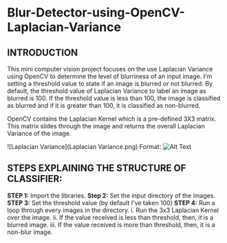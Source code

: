 # Blur-Detector-using-OpenCV-Laplacian-Variance

## INTRODUCTION  

This mini computer vision project focuses on the use Laplacian Variance using OpenCV
to determine the level of blurriness of an input image. I'm setting a threshold value to state if an image is blurred or not blurred. 
By default, the threshold value of Laplacian Variance to label an image as blurred is 100. If the threshold value is less than 100, 
the image is classified as blurred and if it is greater than 100, it is classified as non-blurred.

OpenCV contains the Laplacian Kernel which is a pre-defined 3X3 matrix. This matrix slides through the image and returns the overall 
Laplacian Variance of the image.

![Laplacian Variance](Laplacian Variance.png)
Format: ![Alt Text](url)

## STEPS EXPLAINING THE STRUCTURE OF CLASSIFIER:

**STEP 1:** Import the libraries. 
**Step 2:** Set the input directory of the images. 
**STEP 3:** Set the threshold value (by default I've taken 100) 
**STEP 4:** Run a loop through every images in the directory. 
          i. Run the 3x3 Laplacian Kernel over the image. 
          ii. If the value received is less than threshold, 
                then, it is a blurred image. 
          iii. If the value received is more than threshold, 
                then, it is a non-blur image.
